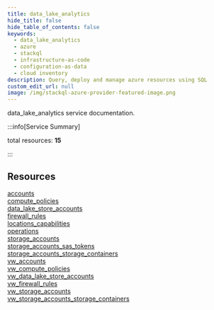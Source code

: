 ```yaml
---
title: data_lake_analytics
hide_title: false
hide_table_of_contents: false
keywords:
  - data_lake_analytics
  - azure
  - stackql
  - infrastructure-as-code
  - configuration-as-data
  - cloud inventory
description: Query, deploy and manage azure resources using SQL
custom_edit_url: null
image: /img/stackql-azure-provider-featured-image.png
---
```


data_lake_analytics service documentation.

:::info[Service Summary]

total resources: __15__  

:::

## Resources
<div class="row">
<div class="providerDocColumn">
<a href="/services/data_lake_analytics/accounts/">accounts</a><br />
<a href="/services/data_lake_analytics/compute_policies/">compute_policies</a><br />
<a href="/services/data_lake_analytics/data_lake_store_accounts/">data_lake_store_accounts</a><br />
<a href="/services/data_lake_analytics/firewall_rules/">firewall_rules</a><br />
<a href="/services/data_lake_analytics/locations_capabilities/">locations_capabilities</a><br />
<a href="/services/data_lake_analytics/operations/">operations</a><br />
<a href="/services/data_lake_analytics/storage_accounts/">storage_accounts</a><br />
<a href="/services/data_lake_analytics/storage_accounts_sas_tokens/">storage_accounts_sas_tokens</a>
</div>
<div class="providerDocColumn">
<a href="/services/data_lake_analytics/storage_accounts_storage_containers/">storage_accounts_storage_containers</a><br />
<a href="/services/data_lake_analytics/vw_accounts/">vw_accounts</a><br />
<a href="/services/data_lake_analytics/vw_compute_policies/">vw_compute_policies</a><br />
<a href="/services/data_lake_analytics/vw_data_lake_store_accounts/">vw_data_lake_store_accounts</a><br />
<a href="/services/data_lake_analytics/vw_firewall_rules/">vw_firewall_rules</a><br />
<a href="/services/data_lake_analytics/vw_storage_accounts/">vw_storage_accounts</a><br />
<a href="/services/data_lake_analytics/vw_storage_accounts_storage_containers/">vw_storage_accounts_storage_containers</a>
</div>
</div>